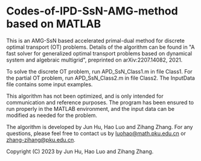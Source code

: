 # Codes-of-IPD-SsN-AMG-method based on MATLAB


This is an AMG-SsN based accelerated primal-dual method for discrete optimal transport (OT) problems. Details of the algorithm can be found in "A fast solver for generalized optimal transport problems based on dynamical system and algebraic multigrid", preprinted on arXiv:2207.14082, 2021. 

To solve the discrete OT problem, run APD_SsN_Class1.m in file Class1. For the partial OT problem, run APD_SsN_Class2.m in file Class2. The InputData file contains some input examples.

This algorithm has not been optimized, and is only intended for communication and reference purposes. The program has been ensured to run properly in the MATLAB environment, and the input data can be modified as needed for the problem.

The algorithm is developed by Jun Hu, Hao Luo and Zihang Zhang. For any questions, please feel free to contact us by luohao@math.pku.edu.cn or zhang-zihang@pku.edu.cn. 

Copyright (C) 2023 by Jun Hu, Hao Luo and Zihang Zhang.
